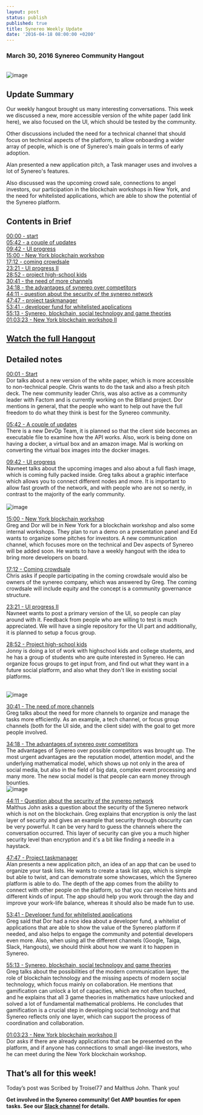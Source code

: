 ```yaml
---
layout: post
status: publish
published: true
title: Synereo Weekly Update
date: '2016-04-18 08:00:00 +0200'
---
```


### March 30, 2016 Synereo Community Hangout

<br>![image](http://i.imgur.com/qojfhEk.jpg)<br>

## Update Summary
Our weekly hangout brought us many interesting conversations. This week we discussed a new, more accessible version of the white paper (add link here), we also focused on the UI, which should be tested by the community.

Other discussions included the need for a technical channel that should focus on technical aspects of the platform, to allow onboarding a wider array of people, which is one of Synereo's main goals in terms of early adoption.

Alan presented a new application pitch, a Task manager uses and involves a lot of Synereo's features.  

Also discussed was the upcoming crowd sale, connections to angel investors, our participation in the blockchain workshops in New York, and the need for whitelisted applications, which are able to show the potential of the Synereo platform.

## Contents in Brief
[00:00 - start](https://www.youtube.com/watch?v=m_BxakTpizs)<BR>
[05:42 - a couple of updates](https://youtu.be/m_BxakTpizs?t=343)<BR>
[09:42 - UI progress](https://youtu.be/m_BxakTpizs?t=583)<BR>
[15:00 - New York blockchain workshop](https://youtu.be/m_BxakTpizs?t=900)<BR>
[17:12 - coming crowdsale](https://youtu.be/m_BxakTpizs?t=1032)<BR>
[23:21 - UI progress II](https://youtu.be/m_BxakTpizs?t=1401)<BR>
[28:52 - project high-school kids](https://youtu.be/m_BxakTpizs?t=1732)<BR>
[30:41 - the need of more channels](https://youtu.be/m_BxakTpizs?t=1841)<BR>
[34:18 - the advantages of synereo over competitors](https://youtu.be/m_BxakTpizs?t=2058)<BR>
[44:11 - question about the security of the synereo network](https://youtu.be/m_BxakTpizs?t=2651)<BR>
[47:47 - project taskmanager](https://youtu.be/m_BxakTpizs?t=2867)<BR>
[53:41 - developer fund for whitelisted applications](https://youtu.be/m_BxakTpizs?t=3221)<BR>
[55:13 - Synereo, blockchain, social technology and game theories](https://youtu.be/m_BxakTpizs?t=3313)<BR>
[01:03:23 - New York blockchain workshop II](https://youtu.be/m_BxakTpizs?t=3800)<BR>

## [Watch the full Hangout](https://www.youtube.com/watch?v=m_BxakTpizs)<BR>

## Detailed notes

[00:01 - Start](https://www.youtube.com/watch?v=m_BxakTpizs)<BR>
Dor talks about a new version of the white paper, which is more accessible to non-technical people. Chris wants to do the task and also a fresh pitch deck. The new community leader Chris, was also active as a community leader with Factom and is currently working on the Bitland project. Dor mentions in general, that the people who want to help out have the full freedom to do what they think is best for the Synereo community.

[05:42 - A couple of updates](https://youtu.be/m_BxakTpizs?t=343)<BR>
There is a new DevOp Team, it is planned so that the client side becomes an executable file to examine how the API works. Also, work is being done on having a docker, a virtual box and an amazon image. Mal is working on converting the virtual box images into the docker images.

[09:42 - UI progress](https://youtu.be/m_BxakTpizs?t=583)<BR>
Navneet talks about the upcoming images and also about a full flash image, which is coming fully packed inside. Greg talks about a graphic interface which allows you to connect different nodes and more. It is important to allow fast growth of the network, and with people who are not so nerdy, in contrast to the majority of the early community.  
<br>![image](http://blog.synereo.com/img/uploads/gui.jpg)<br>

[15:00 - New York blockchain workshop](https://youtu.be/m_BxakTpizs?t=900)<BR>
Greg and Dor will be in New York for a blockchain workshop and also some internal workshops. They plan to run a demo on a presentation panel and Ed wants to organize some pitches for investors. A new communication channel, which focuses more on the technical and Dev aspects of Synereo will be added soon. He wants to have a weekly hangout with the idea to bring more developers on board.

[17:12 - Coming crowdsale](https://youtu.be/m_BxakTpizs?t=1032)<BR>
Chris asks if people participating in the coming crowdsale would also be owners of the synereo company, which was answered by Greg. The coming crowdsale will include equity and the concept is a community governance structure.

[23:21 - UI progress II](https://youtu.be/m_BxakTpizs?t=1401)<BR>
Navneet wants to post a primary version of the UI, so people can play around with it. Feedback from people who are willing to test is much appreciated. We will have a single repository for the UI part and additionally, it is planned to setup a focus group.

[28:52 - Project high-school kids](https://youtu.be/m_BxakTpizs?t=1732)<BR>
Jonny is doing a lot of work with highschool kids and college students, and he has a group of students who are quite interested in Synereo. He can organize focus groups to get input from, and find out what they want in a future social platform, and also what they don't like in existing social platforms.

<br>![image](http://i.imgur.com/AqQZrD3.jpg)<br>

[30:41 - The need of more channels](https://youtu.be/m_BxakTpizs?t=1841)<BR>
Greg talks about the need for more channels to organize and manage the tasks more efficiently. As an example, a tech channel, or focus group channels (both for the UI side, and the client side) with the goal to get more people involved.

[34:18 -  The advantages of synereo over competitors](https://youtu.be/m_BxakTpizs?t=2058)<BR>
The advantages of Synereo over possible competitors was brought up. The most urgent advantages are the reputation model, attention model, and the underlying mathematical model, which shows up not only in the area of social media, but also in the field of big data, complex event processing and many more. The new social model is that people can earn money through bounties. 
<br>![image](http://i.imgur.com/qkOy7v1.jpg)<br>

[44:11 - Question about the security of the synereo network](https://youtu.be/m_BxakTpizs?t=2651)<BR>
Malthus John asks a question about the security of the Synereo network which is not on the blockchain. Greg explains that encryption is only the last layer of security and gives an example that security through obscurity can be very powerful. It can be very hard to guess the channels where the conversation occurred. This layer of security can give you a much higher security level than encryption and it's a bit like finding a needle in a haystack. 

[47:47 - Project taskmanager](https://youtu.be/m_BxakTpizs?t=2867)<BR>
Alan presents a new application pitch, an idea of an app that can be used to organize your task lists. He wants to create a task list app, which is simple but able to twist, and can demonstrate some showcases, which the Synereo platform is able to do. The depth of the app comes from the ability to connect with other people on the platform, so that you can receive hints and different kinds of input. The app should help you work through the day and improve your work-life balance, whereas it should also be made fun to use.

[53:41 - Developer fund for whitelisted applications](https://youtu.be/m_BxakTpizs?t=3221)<BR>
Greg said that Dor had a nice idea about a developer fund, a whitelist of applications that are able to show the value of the Synereo platform if needed, and also helps to engage the community and potential developers even more. Also, when using all the different channels (Google, Taiga, Slack, Hangouts), we should think about how we want it to happen in Synereo. 

[55:13 - Synereo, blockchain, social technology and game theories](https://youtu.be/m_BxakTpizs?t=3313)<BR>
Greg talks about the possibilities of the modern communication layer, the role of blockchain technology and the missing aspects of modern social technology, which focus mainly on collaboration. He mentions that gamification can unlock a lot of capacities, which are not often touched, and he explains that all 3 game theories in mathematics have unlocked and solved a lot of fundamental mathematical problems. He concludes that gamification is a crucial step in developing social technology and that Synereo reflects only one layer, which can support the process of coordination and collaboration.

[01:03:23 - New York blockchain workshop II](https://youtu.be/m_BxakTpizs?t=3800)<BR>
Dor asks if there are already applications that can be presented on the platform, and if anyone has connections to small angel-like investors, who he can meet during the New York blockchain workshop. 

## That’s all for this week!

Today’s post was Scribed by Troisel77 and Malthus John. Thank you!

**Get involved in the Synereo community! Get AMP bounties for open tasks. See our [Slack channel](http://slack.synereo.com/) for details.**
